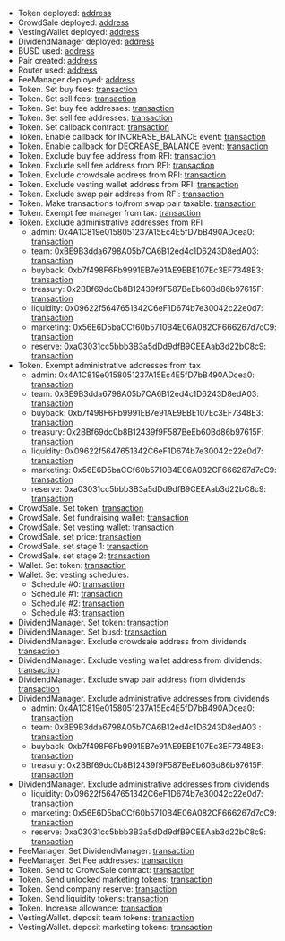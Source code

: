 * Token deployed: [address](https://bscscan.com/token/0x974a5666f371195672968d55954e05FbE586089d)
* CrowdSale deployed: [address](https://bscscan.com/address/0xffd9b83ea5a4196eff283adfbd551683f8d8e7a0)
* VestingWallet deployed: [address](https://bscscan.com/address/0xA2c8ac0953c2753471B2bD780f8e2910376Fc6AB)
* DividendManager deployed: [address](https://bscscan.com/address/0x074Cb27e5D5Bf86442Dc31ea19cf302F7B5c8AD5)
* BUSD used: [address](https://bscscan.com/token/0xe9e7cea3dedca5984780bafc599bd69add087d56)
* Pair created: [address](https://bscscan.com/address/0x630D9D56643777f38E1Cf04dddf2E1c9b8EB6d67)
* Router used: [address](https://bscscan.com/address/0x10ED43C718714eb63d5aA57B78B54704E256024E)
* FeeManager deployed: [address](https://bscscan.com/address/0xaC7EB7A8fF44FDbF70CeFF0238376B8656fA7F0c)
* Token. Set buy fees: [transaction](https://bscscan.com/tx/0xc631d1a636ebf0cdd4ff2ba4349c60b3c6e05d3feff6d2d5ed70af8e9f796c0c)
* Token. Set sell fees: [transaction](https://bscscan.com/tx/0xac7fa90011a19200a86456d5eb227630fa42a5ba54ebd6911864ca260e11f3ec)
* Token. Set buy fee addresses: [transaction](https://bscscan.com/tx/0xdb89bf33b9e5f9d9f6f52914203ee73824874d86f821dd4e098838455f40a56c)
* Token. Set sell fee addresses: [transaction](https://bscscan.com/tx/0x4112b127f5934723490e272e9cdb6ae8d833605c8c199aab3faf50585db96aa5)
* Token. Set callback contract: [transaction](https://bscscan.com/tx/0xeadcec85cae2e7876ca364a178abab917d2f50a4894ac3c199d719a9f3574249)
* Token. Enable callback for INCREASE_BALANCE event: [transaction](https://bscscan.com/tx/0x9b39113ef996537fef78fdcde39703e944a50b7aeb5bc368f24c1827e2f06d30)
* Token. Enable callback for DECREASE_BALANCE event: [transaction](https://bscscan.com/tx/0xa391a9c0d0ad7ef9f8bbb69589d0f04650d0cb4122de33163d453334c715eb67)
* Token. Exclude buy fee address from RFI: [transaction](https://bscscan.com/tx/0x6e11de77d86773ff8c4ae26ae95c11faa24ea5c9ad0b5f03e2e6800fd4a215fa)
* Token. Exclude sell fee address from RFI: [transaction](https://bscscan.com/tx/0xa2a6b487affc554a9f3be6337c27aa0464b84c822604957746d1d341e357a34c)
* Token. Exclude crowdsale address from RFI: [transaction](https://bscscan.com/tx/0x008fe802fe80fe5c41b37628df98acd1187c84a112f56151907cdf8c88a0ea1f)
* Token. Exclude vesting wallet address from RFI: [transaction](https://bscscan.com/tx/0x8a8febc4d233e5e491a93c6bfdc7037b80b974cde1177af09d68e0df7b69c5ad)
* Token. Exclude swap pair address from RFI: [transaction](https://bscscan.com/tx/0x1c5906b9895c3807961c1838254e6f094a26b1aa0de9dc40e604214a90f7d099)
* Token. Make transactions to/from swap pair taxable: [transaction](https://bscscan.com/tx/0x75ba20fbae3dff55eeb5b0cca2d498d5a018af49b58850d4bf3d874cd64b557b)
* Token. Exempt fee manager from tax: [transaction](https://bscscan.com/tx/0x48b844c53416ec691975e111ae145d56a122cd1f039bccedf292359fb6533098)
* Token. Exclude administrative addresses from RFI
  * admin: 0x4A1C819e0158051237A15Ec4E5fD7bB490ADcea0: [transaction](https://bscscan.com/tx/0x2eb231d75e30708b80548d05d89fc9c46e834d3078f7ae46ec2ff5d02574126c)
  * team: 0xBE9B3dda6798A05b7CA6B12ed4c1D6243D8edA03: [transaction](https://bscscan.com/tx/0x4b61bd3fe4b6a2e2df924726399784e65fc9742b292e4483619980749f42455d)
  * buyback: 0xb7f498F6Fb9991EB7e91AE9EBE107Ec3EF7348E3: [transaction](https://bscscan.com/tx/0x87ee38715e47e09d18c471e96fec837fe3efbfe9513d7377303a19b145638b33)
  * treasury: 0x2BBf69dc0b8B12439f9F587BeEb60Bd86b97615F: [transaction](https://bscscan.com/tx/0xbd2e43c9e12b1ccae92f5cc8cc2d9a6f936957ff674e9403cb74b9f22cf3727f)
  * liquidity: 0x09622f5647651342C6eF1D674b7e30042c22e0d7: [transaction](https://bscscan.com/tx/0xe75e86ac6aa777d3a80b2ad5c6ce277fa1e7a5e792a30792d22e24e03ddb4abf)
  * marketing: 0x56E6D5baCCf60b5710B4E06A082CF666267d7cC9: [transaction](https://bscscan.com/tx/0xa6ea67bd3ac3e51daca2d3bda9a10ef9421581f995cfa3c9a694b425b1aec524)
  * reserve: 0xa03031cc5bbb3B3a5dDd9dfB9CEEAab3d22bC8c9: [transaction](https://bscscan.com/tx/0xe72ef7aa3f7507d05297650d782f0798d96e2f5138db4c59ad818bec1cc4ea9b)
* Token. Exempt administrative addresses from tax
  * admin: 0x4A1C819e0158051237A15Ec4E5fD7bB490ADcea0: [transaction](https://bscscan.com/tx/0x0362890499fecf74af2d99dcbe23a20143910eb2a32f9cbc9acc401862481bb3)
  * team: 0xBE9B3dda6798A05b7CA6B12ed4c1D6243D8edA03: [transaction](https://bscscan.com/tx/0x0d8828b872efdaeb82985439c9ab2c67e36aa7abc77e43b550faf9e389ee1afb)
  * buyback: 0xb7f498F6Fb9991EB7e91AE9EBE107Ec3EF7348E3: [transaction](https://bscscan.com/tx/0xa5ef5304056fa5a5c5b19990b5edb491fc7d9a8786eff4a96026cbef8ad488f8)
  * treasury: 0x2BBf69dc0b8B12439f9F587BeEb60Bd86b97615F: [transaction](https://bscscan.com/tx/0xb51a31f6c4b1c50d2ae3be63409315c666a5f12f5a6b70df09f690c5cf6b3bc7)
  * liquidity: 0x09622f5647651342C6eF1D674b7e30042c22e0d7: [transaction](https://bscscan.com/tx/0xa8006b69d89e6eacc7c72ed9e8a57314f8dbbe61316eeb0bdf5974388e87ff38)
  * marketing: 0x56E6D5baCCf60b5710B4E06A082CF666267d7cC9: [transaction](https://bscscan.com/tx/0xf8b3f15316d59a90fce39e5a1d8efce8914fb71881c09cfad9c02aeddb0d4b5a)
  * reserve: 0xa03031cc5bbb3B3a5dDd9dfB9CEEAab3d22bC8c9: [transaction](https://bscscan.com/tx/0x59ccf8e9af1ae9f7f703b10c4190896fa4fc88f95a7ec88644cde59ac9eedbbc)
* CrowdSale. Set token: [transaction](https://bscscan.com/tx/0xa0d37d16af76fc465ff3018b3dc3e1fe2c94017b925181d6b50cf9b558704f2b)
* CrowdSale. Set fundraising wallet: [transaction](https://bscscan.com/tx/0x8976d0002ccdc229fa94340ecf813085c903265d0d7e06c7617f2b6beea070e6)
* CrowdSale. Set vesting wallet: [transaction](https://bscscan.com/tx/0x4f4c131a86a9cc86811df23930cb16ab4e0b81191c8d60e086178884d3b00782)
* CrowdSale. set price: [transaction](https://bscscan.com/tx/0x16367b635001988c6e241dafaf31d9e9f6cb13a5d1ec8b655951440d17b08d64)
* CrowdSale. set stage 1: [transaction](https://bscscan.com/tx/0x653c095f09d78415349220afc47c224733d9a818143a83aaf0c3a99b1f7900c2)
* CrowdSale. set stage 2: [transaction](https://bscscan.com/tx/0x40de95f94c7318a4d7ecca429afb639393fda353b77fb6e63773134a65dcc3fd)
* Wallet. Set token: [transaction](https://bscscan.com/tx/0x490914848f4b93114c6ce97a28f456716f2e0380da703b63da27beedd13d6db4)
* Wallet. Set vesting schedules.
  * Schedule #0: [transaction](https://bscscan.com/tx/0xdf9bb0a43358cc9e4c697cf60827f1d38a7aa7e486db58c4630a6d4eb7241ee3)
  * Schedule #1: [transaction](https://bscscan.com/tx/0xd2b06582a8d27cb290777b2ed53a8c623c91cd848f6ea01c3954ad1ef5aba94d)
  * Schedule #2: [transaction](https://bscscan.com/tx/0x2866e7e05266b55cb26a1ec74e2d52428e0d8abfa31fd55d91adc8772b1832e5)
  * Schedule #3: [transaction](https://bscscan.com/tx/0x8c54304d02124fcb4e34d0fe47ee1b9267b7f1de37345b1fe20cea49fe17641e)
* DividendManager. Set token: [transaction](https://bscscan.com/tx/0x59abcb985e8e78eb99468f2ad873cd048c7084859c88ac3ca2006063dc7d40bc)
* DividendManager. Set busd: [transaction](https://bscscan.com/tx/0x9582880dca86ef4de24a7578157b784b4f682aadbf95c83a1c50b4b93d6bcef8)
* DividendManager. Exclude crowdsale address from dividends [transaction](https://bscscan.com/tx/0xbeec0ed7d32b6ab57292f30483bd655434a836f3c23951297c7a6fafaeb746c9)
* DividendManager. Exclude vesting wallet address from dividends: [transaction](https://bscscan.com/tx/0x0305708f238b54d6f6778a9c5940375c286d8b9f0d065f8b8e251f9d41598ca5)
* DividendManager. Exclude swap pair address from dividends: [transaction](https://bscscan.com/tx/0x2b9a335ef261c5a244c318ebb560e1adf0124bc6b9501d6c03f9cfb0a29cbb8e)
* DividendManager. Exclude administrative addresses from dividends
  * admin: 0x4A1C819e0158051237A15Ec4E5fD7bB490ADcea0: [transaction](https://bscscan.com/tx/0xda4949a793fae65be6cf6387d62c9ebb282dc11b7c17e1b542b46417f23cac48)
  * team: 0xBE9B3dda6798A05b7CA6B12ed4c1D6243D8edA03 : [transaction](https://bscscan.com/tx/0xad347342cfd63a043dc9cb5ade2b15dd0cfc0fb65d564045e4a5a37feb29b9e4)
  * buyback: 0xb7f498F6Fb9991EB7e91AE9EBE107Ec3EF7348E3: [transaction](https://bscscan.com/tx/0xeff0733ddb7d34b3c79e87c1c242329eab862d3572fb9562fa9a995b6822f90a)
  * treasury: 0x2BBf69dc0b8B12439f9F587BeEb60Bd86b97615F: [transaction](https://bscscan.com/tx/0xa3a8a0498630e9a895224bf7992935665e08029dac394963a4c686ae49ece948)
* DividendManager. Exclude administrative addresses from dividends
  * liquidity: 0x09622f5647651342C6eF1D674b7e30042c22e0d7: [transaction](https://bscscan.com/tx/0xf1926730441e7a6ea1c0556e5c1a790464ce9c4bda3751363d4d7687a180d10b)
  * marketing: 0x56E6D5baCCf60b5710B4E06A082CF666267d7cC9: [transaction](https://bscscan.com/tx/0x830034bca73e789be3bf23cb2822183e9b553b6c5f0fbd031e36c5a39341963b)
  * reserve: 0xa03031cc5bbb3B3a5dDd9dfB9CEEAab3d22bC8c9: [transaction](https://bscscan.com/tx/0x3fd5a030b9baf50093b3c13a22cc3fdc6fe0d8f4edb378ec50f472b78eae085c)
* FeeManager. Set DividendManager: [transaction](https://bscscan.com/tx/0x6b432911f1c6845aa744cba41e4c258d51e2f9e6f0ec80aa134dc00e1be78137)
* FeeManager. Set Fee addresses: [transaction](https://bscscan.com/tx/0x4b5862fe1df8c4c1af90157065a33c723207529f3728ac6bd8b948c7b8f6c5df)
* Token. Send to CrowdSale contract: [transaction](https://bscscan.com/tx/0x3ee1a3fb04fe1a6195bc9712583b55f57a93724539b912102ffd068e67f3023a)
* Token. Send unlocked marketing tokens: [transaction](https://bscscan.com/tx/0x18c580240419552916c8f01aa4e73dbdc59821d6e78bc0e66f117e752c450af5)
* Token. Send company reserve: [transaction](https://bscscan.com/tx/0xf594451db0a7422f761190a9cd31619b8c47efac7569cb7afd58ff7283a1d0e8)
* Token. Send liquidity tokens: [transaction](https://bscscan.com/tx/0x54142e43d734f8cc95d52641632e66cfd5814be64e60b2abd277cc70303c30bb)
* Token. Increase allowance: [transaction](https://bscscan.com/tx/0x4bf32f135bca9ccc3b0bc9ff6aa91d1bdc1566ee958a6fa82390119dace4a372)
* VestingWallet. deposit team tokens: [transaction](https://bscscan.com/tx/0xd434f2433f7bf1ad3a3b4e339f5a8d20fd6efe1969f3a7f46d3c2eda113d534d)
* VestingWallet. deposit marketing tokens: [transaction](https://bscscan.com/tx/0xb441c682e835caf94114eebc4e8f44af09fea2821a6ac729d452c996290b1086)
